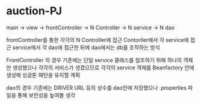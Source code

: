 # auction-PJ
main -> view -> frontController -> N Controller -> N service -> N dao

frontController를 통한 각각의 N Controller에 접근
Contorller에서 각 service에 접근
service에서 각 dao에 접근한 뒤에 dao에서는 db를 조작하는 방식

FrontController 의 경우 기존에는 단일 service 클래스를 참조하기 위해 하나의 객체만 생성했으나
각각의 서비스가 생겼으므로 각각의 service 객체를 Beanfactory 안에 생성해 싱글톤 패턴을 유지할 계획

dao의 경우 기존에는 DRIVER URL 등의 상수를 dao안에 저장했으나 .properties 파일을 통해 보안성을 높여볼 생각